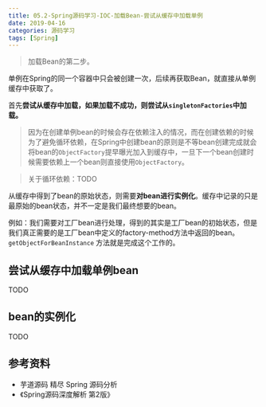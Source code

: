 ```yaml
---
title: 05.2-Spring源码学习-IOC-加载Bean-尝试从缓存中加载单例
date: 2019-04-16
categories: 源码学习
tags: [Spring]
---
```


> 加载Bean的第二步。

单例在Spring的同一个容器中只会被创建一次，后续再获取Bean，就直接从单例缓存中获取了。

首先**尝试从缓存中加载，如果加载不成功，则尝试从`singletonFactories`中加载。**

> 因为在创建单例bean的时候会存在依赖注入的情况，而在创建依赖的时候为了避免循环依赖，在Spring中创建bean的原则是不等bean创建完成就会将bean的`ObjectFactory`提早曝光加入到缓存中，一旦下一个bean创建时候需要依赖上一个bean则直接使用`ObjectFactory`。

> 关于循环依赖：TODO

从缓存中得到了bean的原始状态，则需要**对bean进行实例化**。缓存中记录的只是最原始的bean状态，并不一定是我们最终想要的bean。

例如：我们需要对工厂bean进行处理，得到的其实是工厂bean的初始状态，但是我们真正需要的是工厂bean中定义的factory-method方法中返回的bean。`getObjectForBeanInstance` 方法就是完成这个工作的。



## 尝试从缓存中加载单例bean

TODO

## bean的实例化

TODO



## 参考资料

- 芋道源码 精尽 Spring 源码分析
- 《Spring源码深度解析 第2版》